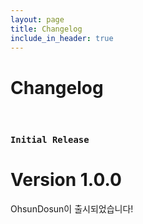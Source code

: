 ```yaml
---
layout: page
title: Changelog
include_in_header: true
---
```


# Changelog

<br>

### `Initial Release`
# **Version 1.0.0**
OhsunDosun이 출시되었습니다!

<br>